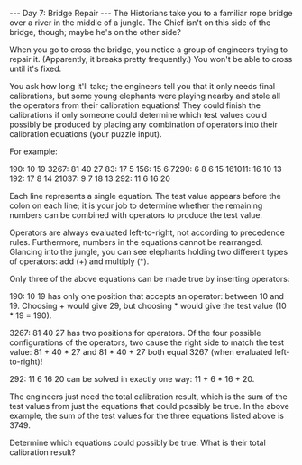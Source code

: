 --- Day 7: Bridge Repair ---
The Historians take you to a familiar rope bridge over a river in the middle of
a jungle. The Chief isn't on this side of the bridge, though; maybe he's on the
other side?

When you go to cross the bridge, you notice a group of engineers trying to
repair it. (Apparently, it breaks pretty frequently.) You won't be able to cross
until it's fixed.

You ask how long it'll take; the engineers tell you that it only needs final
calibrations, but some young elephants were playing nearby and stole all the
operators from their calibration equations! They could finish the calibrations
if only someone could determine which test values could possibly be produced by
placing any combination of operators into their calibration equations (your
puzzle input).

For example:

190: 10 19
3267: 81 40 27
83: 17 5
156: 15 6
7290: 6 8 6 15
161011: 16 10 13
192: 17 8 14
21037: 9 7 18 13
292: 11 6 16 20

Each line represents a single equation. The test value appears before the colon
on each line; it is your job to determine whether the remaining numbers can be
combined with operators to produce the test value.

Operators are always evaluated left-to-right, not according to precedence
rules. Furthermore, numbers in the equations cannot be rearranged. Glancing into
the jungle, you can see elephants holding two different types of operators: add
(+) and multiply (*).

Only three of the above equations can be made true by inserting operators:

190: 10 19 has only one position that accepts an operator: between 10
     and 19. Choosing + would give 29, but choosing * would give the test value
     (10 * 19 = 190).

3267: 81 40 27 has two positions for operators. Of the four possible
      configurations of the operators, two cause the right side to match the
      test value: 81 + 40 * 27 and 81 * 40 + 27 both equal 3267 (when evaluated
      left-to-right)!

292: 11 6 16 20 can be solved in exactly one way: 11 + 6 * 16 + 20.

The engineers just need the total calibration result, which is the sum of the
test values from just the equations that could possibly be true. In the above
example, the sum of the test values for the three equations listed above is
3749.

Determine which equations could possibly be true. What is their total
calibration result?


